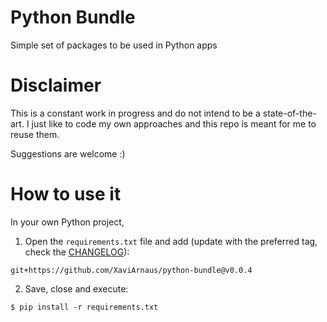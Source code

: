 # Python Bundle
Simple set of packages to be used in Python apps

# Disclaimer
This is a constant work in progress and do not intend to be a state-of-the-art. I just like to code my own approaches and this repo is meant for me to reuse them.

Suggestions are welcome :)

# How to use it
In your own Python project,
1. Open the `requirements.txt` file and add (update with the preferred tag, check the [CHANGELOG](CHANGELOG.md)):
```
git+https://github.com/XaviArnaus/python-bundle@v0.0.4
```
2. Save, close and execute:
```
$ pip install -r requirements.txt
```
